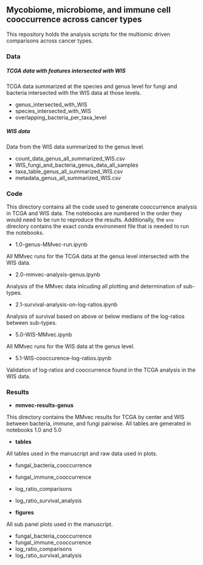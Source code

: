 ## Mycobiome, microbiome, and immune cell cooccurrence across cancer types

This repository holds the analysis scripts for the multiomic driven comparisons across cancer types.

### Data

##### TCGA data with features intersected with WIS

TCGA data summarized at the species and genus level for fungi and bacteria intersected with the WIS data at those levels.

* genus_intersected_with_WIS
* species_intersected_with_WIS
* overlapping_bacteria_per_taxa_level

##### WIS data

Data from the WIS data summarized to the genus level. 

* count_data_genus_all_summarized_WIS.csv
* WIS_fungi_and_bacteria_genus_data_all_samples
* taxa_table_genus_all_summarized_WIS.csv
* metadata_genus_all_summarized_WIS.csv


### Code

This directory contains all the code used to generate cooccurrence analysis in TCGA and WIS data. The notebooks are numbered in the order they would need to be run to reproduce the results. Additionally, the `env` directory contains the exact conda environment file that is needed to run the notebooks. 

* 1.0-genus-MMvec-run.ipynb

All MMvec runs for the TCGA data at the genus level intersected with the WIS data.

* 2.0-mmvec-analysis-genus.ipynb

Analysis of the MMvec data inlcuding all plotting and determination of sub-types.

* 2.1-survival-analysis-on-log-ratios.ipynb

Analysis of survival based on above or below medians of the log-ratios between sub-types. 

* 5.0-WIS-MMvec.ipynb

All MMvec runs for the WIS data at the genus level.

* 5.1-WIS-cooccurence-log-ratios.ipynb

Validation of log-ratios and cooccurrence found in the TCGA analysis in the WIS data.


### Results

* **mmvec-results-genus**

This directory contains the MMvec results for TCGA by center and WIS between bacteria, immune, and fungi pairwise. All tables are generated in notebooks 1.0 and 5.0 

* **tables**

All tables used in the manuscript and raw data used in plots. 

* fungal_bacteria_cooccurrence 
* fungal_immune_cooccurrence 
* log_ratio_comparisons
* log_ratio_survival_analysis

* **figures**

All sub panel plots used in the manuscript. 

* fungal_bacteria_cooccurrence 
* fungal_immune_cooccurrence 
* log_ratio_comparisons
* log_ratio_survival_analysis
